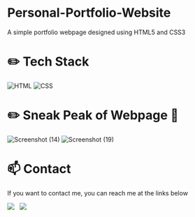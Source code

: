 # Personal-Portfolio-Website

A simple portfolio webpage designed using HTML5 and CSS3

# :pencil2: Tech Stack

![HTML](https://img.shields.io/badge/HTML5-E34F26?style=for-the-badge&logo=html5&logoColor=white)
![CSS](https://img.shields.io/badge/CSS3-1572B6?style=for-the-badge&logo=css3&logoColor=white)

# :pencil2: Sneak Peak of Webpage :see_no_evil:

![Screenshot (14)](https://github.com/ofure-akhigbe/Personal-Portfolio-Website/assets/135144247/898933e8-32f6-4c55-bb9f-e95f1d849c58)
![Screenshot (19)](https://github.com/ofure-akhigbe/Personal-Portfolio-Website/assets/135144247/d96fe9dc-34ce-4b28-91d7-7289a15f1b17)

# :mailbox: Contact

If you want to contact me, you can reach me at the links below

<a href="https://www.linkedin.com/in/ofureiakhigbe"><img src="https://img.shields.io/badge/LinkedIn-0077B5?style=for-the-badge&logo=linkedin&logoColor=white"></img></a>
&nbsp;&nbsp;<a href="mailto:akhigbeofure@gmail.com"><img src="https://img.shields.io/badge/Gmail-D14836?style=for-the-badge&logo=gmail&logoColor=white"></img></a>



